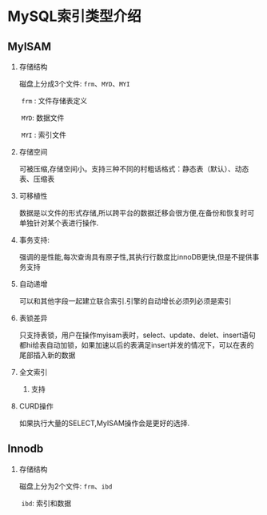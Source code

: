 # MySQL索引类型介绍

## MyISAM

1. 存储结构

   磁盘上分成3个文件: `frm`、`MYD`、`MYI`

   ​	`frm` : 文件存储表定义

   ​	`MYD`: 数据文件

   ​	`MYI` : 索引文件

2. 存储空间

   可被压缩,存储空间小。支持三种不同的村粗话格式：静态表（默认）、动态表、压缩表

3. 可移植性

   数据是以文件的形式存储,所以跨平台的数据迁移会很方便,在备份和恢复时可单独针对某个表进行操作.

4. 事务支持:

   强调的是性能,每次查询具有原子性,其执行行数度比innoDB更快,但是不提供事务支持

5. 自动递增

   可以和其他字段一起建立联合索引.引擎的自动增长必须列必须是索引

6. 表锁差异

   只支持表锁，用户在操作myisam表时，select、update、delet、insert语句都hi给表自动加锁，如果加速以后的表满足insert并发的情况下，可以在表的尾部插入新的数据

7. 全文索引

   1. 支持

8. CURD操作

   如果执行大量的SELECT,MyISAM操作会是更好的选择.

## Innodb

 1.  存储结构

     磁盘上分为2个文件: `frm`、`ibd`

     ​	`ibd`: 索引和数据